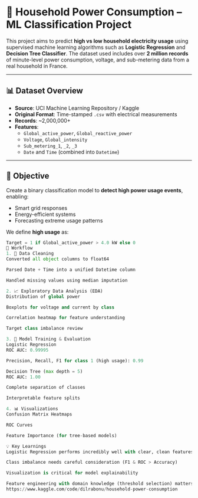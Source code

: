 
# 🔌 Household Power Consumption – ML Classification Project

This project aims to predict **high vs low household electricity usage** using supervised machine learning algorithms such as **Logistic Regression** and **Decision Tree Classifier**. The dataset used includes over **2 million records** of minute-level power consumption, voltage, and sub-metering data from a real household in France.

---

## 📊 Dataset Overview

- **Source**: UCI Machine Learning Repository / Kaggle
- **Original Format**: Time-stamped `.csv` with electrical measurements
- **Records**: ~2,000,000+
- **Features**:
  - `Global_active_power`, `Global_reactive_power`
  - `Voltage`, `Global_intensity`
  - `Sub_metering_1`, `_2`, `_3`
  - `Date` and `Time` (combined into `Datetime`)
  
---

## 🎯 Objective

Create a binary classification model to **detect high power usage events**, enabling:
- Smart grid responses
- Energy-efficient systems
- Forecasting extreme usage patterns

We define **high usage** as:
```python
Target = 1 if Global_active_power > 4.0 kW else 0
🔄 Workflow
1. 🧹 Data Cleaning
Converted all object columns to float64

Parsed Date + Time into a unified Datetime column

Handled missing values using median imputation

2. 📈 Exploratory Data Analysis (EDA)
Distribution of global power

Boxplots for voltage and current by class

Correlation heatmap for feature understanding

Target class imbalance review

3. 🧠 Model Training & Evaluation
Logistic Regression
ROC AUC: 0.99995

Precision, Recall, F1 for class 1 (high usage): 0.99

Decision Tree (max depth = 5)
ROC AUC: 1.00

Complete separation of classes

Interpretable feature splits

4. 📊 Visualizations
Confusion Matrix Heatmaps

ROC Curves

Feature Importance (for tree-based models)

💡 Key Learnings
Logistic Regression performs incredibly well with clear, clean features

Class imbalance needs careful consideration (F1 & ROC > Accuracy)

Visualization is critical for model explainability

Feature engineering with domain knowledge (threshold selection) matters more than complex models
https://www.kaggle.com/code/dilrabonu/household-power-consumption
